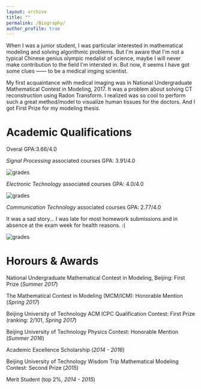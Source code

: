 ```yaml
---
layout: archive
title: ""
permalink: /Biography/
author_profile: true
---
```

When I was a junior student, I was particular interested in mathematical modeling and solving algorithmic problems. But I'm aware that I'm not a typical Chinese genius olympic medalist of science, maybe I will never make contribution to the field I'm intersted in. But now, it seems I have got some clues —— to be a medical imging scientist. 

My first acquaintance with medical imaging was in National Undergraduate Mathematical Contest in Modeling, 2017. It was a problem about solving CT reconstruction using Radon Transform. I realized was so cool to perform such a great method/model to visualize human tissues for the doctors. And I got First Prize for my modeling thesis.  

Academic Qualifications
======
Overal GPA:3.66/4.0

*Signal Processing* associated courses GPA: 3.91/4.0

![grades](https://dukang4655.github.io/images/d11.png)


*Electronic Technology* associated courses GPA: 4.0/4.0

![grades](https://dukang4655.github.io/images/d22.png)

*Communication Technology* associated courses GPA: 2.77/4.0

It was a sad story... I was late for most homework submissions and in absence at the exam week for health reasons. :(

![grades](https://dukang4655.github.io/images/d33.png)


Horours & Awards
======
National Undergraduate Mathematical Contest in Modeling, Beijing: First Prize (*Summer 2017*)

The Mathematical Contest in Modeling (MCM/ICM): Honorable Mention (*Spring 2017*)

Beijing University of Technology ACM ICPC Qualification Contest: First Prize (ranking: 2/101, *Spring 2017*)

Beijing University of Technology Physics Contest: Honorable Mention (*Summer 2016*)

Academic Excellence Scholarship (*2014 - 2016*)

Beijing University of Technology Wisdom Trip Mathematical Modeling Contest: Second Prize (*2015*)

Merit Student (top 2%, *2014 - 2015*)
